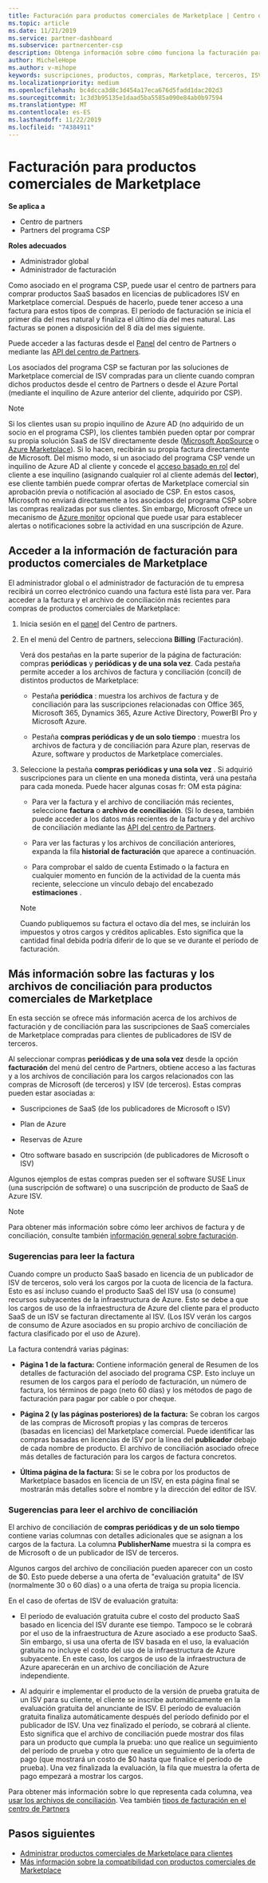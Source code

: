 ```yaml
---
title: Facturación para productos comerciales de Marketplace | Centro de Partners
ms.topic: article
ms.date: 11/21/2019
ms.service: partner-dashboard
ms.subservice: partnercenter-csp
description: Obtenga información sobre cómo funciona la facturación para los productos o las suscripciones de SaaS de ISV comprados para los clientes del Marketplace comercial en el centro de Partners.
author: MicheleHope
ms.author: v-mihope
keywords: suscripciones, productos, compras, Marketplace, terceros, ISV, facturación, facturas, conciliación, archivo de conciliación
ms.localizationpriority: medium
ms.openlocfilehash: bc4dcca3d8c3d454a17eca676d5fadd1dac202d3
ms.sourcegitcommit: 1c3d3b95135e1daad5ba5585a090e84ab0b97594
ms.translationtype: MT
ms.contentlocale: es-ES
ms.lasthandoff: 11/22/2019
ms.locfileid: "74384911"
---
```

# <a name="billing-for-commercial-marketplace-products"></a>Facturación para productos comerciales de Marketplace

**Se aplica a**

- Centro de partners
- Partners del programa CSP

**Roles adecuados**

- Administrador global
- Administrador de facturación

Como asociado en el programa CSP, puede usar el centro de partners para comprar productos SaaS basados en licencias de publicadores ISV en Marketplace comercial. Después de hacerlo, puede tener acceso a una factura para estos tipos de compras. El período de facturación se inicia el primer día del mes natural y finaliza el último día del mes natural. Las facturas se ponen a disposición del 8 día del mes siguiente.

Puede acceder a las facturas desde el [Panel](https://partner.microsoft.com/dashboard/) del centro de Partners o mediante las [API del centro de Partners](https://docs.microsoft.com/partner-center/develop/).

Los asociados del programa CSP se facturan por las soluciones de Marketplace comercial de ISV compradas para un cliente cuando compran dichos productos desde el centro de Partners o desde el Azure Portal (mediante el inquilino de Azure anterior del cliente, adquirido por CSP).

>[!NOTE]
>Si los clientes usan su propio inquilino de Azure AD (no adquirido de un socio en el programa CSP), los clientes también pueden optar por comprar su propia solución SaaS de ISV directamente desde ([Microsoft AppSource](https://appsource.microsoft.com/) o [Azure Marketplace](https://azuremarketplace.microsoft.com/)). Si lo hacen, recibirán su propia factura directamente de Microsoft. Del mismo modo, si un asociado del programa CSP vende un inquilino de Azure AD al cliente y concede el [acceso basado en rol](https://docs.microsoft.com/azure/role-based-access-control/built-in-roles) del cliente a ese inquilino (asignando cualquier rol al cliente además del **lector**), ese cliente también puede comprar ofertas de Marketplace comercial sin aprobación previa o notificación al asociado de CSP. En estos casos, Microsoft no enviará directamente a los asociados del programa CSP sobre las compras realizadas por sus clientes. Sin embargo, Microsoft ofrece un mecanismo de [Azure monitor](https://docs.microsoft.com/azure/azure-monitor/platform/alerts-activity-log) opcional que puede usar para establecer alertas o notificaciones sobre la actividad en una suscripción de Azure.

## <a name="access-billing-information-for-commercial-marketplace-products"></a>Acceder a la información de facturación para productos comerciales de Marketplace

El administrador global o el administrador de facturación de tu empresa recibirá un correo electrónico cuando una factura esté lista para ver. Para acceder a la factura y el archivo de conciliación más recientes para compras de productos comerciales de Marketplace:

1. Inicia sesión en el [panel](https://partner.microsoft.com/dashboard/) del Centro de partners.

2. En el menú del Centro de partners, selecciona **Billing** (Facturación). 

    Verá dos pestañas en la parte superior de la página de facturación: compras **periódicas** y **periódicas y de una sola vez**. Cada pestaña permite acceder a los archivos de factura y conciliación (concil) de distintos productos de Marketplace:

    - Pestaña **periódica** : muestra los archivos de factura y de conciliación para las suscripciones relacionadas con Office 365, Microsoft 365, Dynamics 365, Azure Active Directory, PowerBI Pro y Microsoft Azure.

    - Pestaña **compras periódicas y de un solo tiempo** : muestra los archivos de factura y de conciliación para Azure plan, reservas de Azure, software y productos de Marketplace comerciales.
  
3. Seleccione la pestaña **compras periódicas y una sola vez** . Si adquirió suscripciones para un cliente en una moneda distinta, verá una pestaña para cada moneda. Puede hacer algunas cosas fr: OM esta página:

    - Para ver la factura y el archivo de conciliación más recientes, seleccione **factura** o **archivo de conciliación**. (Si lo desea, también puede acceder a los datos más recientes de la factura y del archivo de conciliación mediante las [API del centro de Partners](https://docs.microsoft.com/partner-center/develop/).

    - Para ver las facturas y los archivos de conciliación anteriores, expanda la fila **historial de facturación** que aparece a continuación.

    - Para comprobar el saldo de cuenta Estimado o la factura en cualquier momento en función de la actividad de la cuenta más reciente, seleccione un vínculo debajo del encabezado **estimaciones** .  

    >[!NOTE]
    > Cuando publiquemos su factura el octavo día del mes, se incluirán los impuestos y otros cargos y créditos aplicables. Esto significa que la cantidad final debida podría diferir de lo que se ve durante el período de facturación.

## <a name="more-about-invoices-and-recon-files-for-commercial-marketplace-products"></a>Más información sobre las facturas y los archivos de conciliación para productos comerciales de Marketplace

En esta sección se ofrece más información acerca de los archivos de facturación y de conciliación para las suscripciones de SaaS comerciales de Marketplace compradas para clientes de publicadores de ISV de terceros.

Al seleccionar compras **periódicas y de una sola vez** desde la opción **facturación** del menú del centro de Partners, obtiene acceso a las facturas y a los archivos de conciliación para los cargos relacionados con las compras de Microsoft (de terceros) y ISV (de terceros). Estas compras pueden estar asociadas a:

- Suscripciones de SaaS (de los publicadores de Microsoft o ISV)

- Plan de Azure

- Reservas de Azure

- Otro software basado en suscripción (de publicadores de Microsoft o ISV)

Algunos ejemplos de estas compras pueden ser el software SUSE Linux (una suscripción de software) o una suscripción de producto de SaaS de Azure ISV.

>[!NOTE]
> Para obtener más información sobre cómo leer archivos de factura y de conciliación, consulte también [información general sobre facturación](billing.md).

### <a name="tips-on-reading-your-invoice"></a>Sugerencias para leer la factura

Cuando compre un producto SaaS basado en licencia de un publicador de ISV de terceros, solo verá los cargos por la cuota de licencia de la factura. Esto es así incluso cuando el producto SaaS del ISV usa (o consume) recursos subyacentes de la infraestructura de Azure. Esto se debe a que los cargos de uso de la infraestructura de Azure del cliente para el producto SaaS de un ISV se facturan directamente al ISV. (Los ISV verán los cargos de consumo de Azure asociados en su propio archivo de conciliación de factura clasificado por el uso de Azure).

La factura contendrá varias páginas:

- **Página 1 de la factura:** Contiene información general de Resumen de los detalles de facturación del asociado del programa CSP. Esto incluye un resumen de los cargos para el período de facturación, un número de factura, los términos de pago (neto 60 días) y los métodos de pago de facturación para pagar por cable o por cheque.

- **Página 2 (y las páginas posteriores) de la factura:** Se cobran los cargos de las compras de Microsoft propias y las compras de terceros (basadas en licencias) del Marketplace comercial. Puede identificar las compras basadas en licencias de ISV por la línea del **publicador** debajo de cada nombre de producto. El archivo de conciliación asociado ofrece más detalles de facturación para los cargos de factura concretos.

- **Última página de la factura:** Si se le cobra por los productos de Marketplace basados en licencia de un ISV, en esta página final se mostrarán más detalles sobre el nombre y la dirección del editor de ISV.

### <a name="tips-on-reading-your-reconciliation-file"></a>Sugerencias para leer el archivo de conciliación

El archivo de conciliación de **compras periódicas y de un solo tiempo** contiene varias columnas con detalles adicionales que se asignan a los cargos de la factura. La columna **PublisherName** muestra si la compra es de Microsoft o de un publicador de ISV de terceros.

Algunos cargos del archivo de conciliación pueden aparecer con un costo de $0. Esto puede deberse a una oferta de "evaluación gratuita" de ISV (normalmente 30 o 60 días) o a una oferta de traiga su propia licencia.

En el caso de ofertas de ISV de evaluación gratuita:

- El período de evaluación gratuita cubre el costo del producto SaaS basado en licencia del ISV durante ese tiempo. Tampoco se le cobrará por el uso de la infraestructura de Azure asociado a ese producto SaaS.  Sin embargo, si usa una oferta de ISV basada en el uso, la evaluación gratuita no incluye el costo del uso de la infraestructura de Azure subyacente. En este caso, los cargos de uso de la infraestructura de Azure aparecerán en un archivo de conciliación de Azure independiente.

- Al adquirir e implementar el producto de la versión de prueba gratuita de un ISV para su cliente, el cliente se inscribe automáticamente en la evaluación gratuita del anunciante de ISV. El período de evaluación gratuita finaliza automáticamente después del período definido por el publicador de ISV. Una vez finalizado el período, se cobrará al cliente. Esto significa que el archivo de conciliación puede mostrar dos filas para un producto que cumpla la prueba: uno que realice un seguimiento del período de prueba y otro que realice un seguimiento de la oferta de pago (que mostrará un costo de $0 hasta que finalice el período de prueba). Una vez finalizada la evaluación, la fila que muestra la oferta de pago empezará a mostrar los cargos. 

Para obtener más información sobre lo que representa cada columna, vea [usar los archivos de conciliación](use-the-reconciliation-files.md). Vea también [tipos de facturación en el centro de Partners](billing-different-types.md)

## <a name="next-steps"></a>Pasos siguientes

- [Administrar productos comerciales de Marketplace para clientes](csp-commercial-marketplace-manage.md)
- [Más información sobre la compatibilidad con productos comerciales de Marketplace](csp-commercial-marketplace-support.md)
